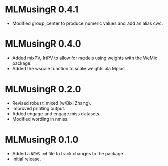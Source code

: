 # MLMusingR 0.4.1
* Modified group_center to produce numeric values and add an alias cwc.

# MLMusingR 0.4.0
* Added mixPV, lrtPV to allow for models using weights with the WeMix package.
* Added the wscale function to scale weights ala Mplus.

# MLMusingR 0.2.0
* Revised robust_mixed (w/Bixi Zhang).
* Improved printing output.
* Added engage and engage.miss datasets.
* Modified wording in nmiss.

# MLMusingR 0.1.0
* Added a `NEWS.md` file to track changes to the package.
* Initial release.
